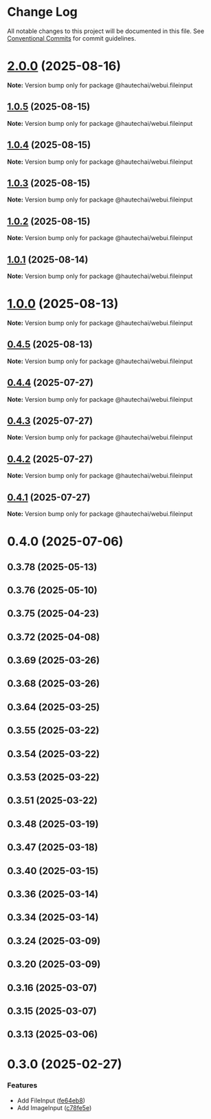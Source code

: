 # Change Log

All notable changes to this project will be documented in this file.
See [Conventional Commits](https://conventionalcommits.org) for commit guidelines.

# [2.0.0](https://github.com/HautechAI/webui/compare/@hautechai/webui.fileinput@1.0.5...@hautechai/webui.fileinput@2.0.0) (2025-08-16)

**Note:** Version bump only for package @hautechai/webui.fileinput





## [1.0.5](https://github.com/HautechAI/webui/compare/@hautechai/webui.fileinput@1.0.4...@hautechai/webui.fileinput@1.0.5) (2025-08-15)

**Note:** Version bump only for package @hautechai/webui.fileinput

## [1.0.4](https://github.com/HautechAI/webui/compare/@hautechai/webui.fileinput@1.0.3...@hautechai/webui.fileinput@1.0.4) (2025-08-15)

**Note:** Version bump only for package @hautechai/webui.fileinput

## [1.0.3](https://github.com/HautechAI/webui/compare/@hautechai/webui.fileinput@1.0.2...@hautechai/webui.fileinput@1.0.3) (2025-08-15)

**Note:** Version bump only for package @hautechai/webui.fileinput

## [1.0.2](https://github.com/HautechAI/webui/compare/@hautechai/webui.fileinput@1.0.1...@hautechai/webui.fileinput@1.0.2) (2025-08-15)

**Note:** Version bump only for package @hautechai/webui.fileinput

## [1.0.1](https://github.com/HautechAI/webui/compare/@hautechai/webui.fileinput@1.0.0...@hautechai/webui.fileinput@1.0.1) (2025-08-14)

**Note:** Version bump only for package @hautechai/webui.fileinput

# [1.0.0](https://github.com/HautechAI/webui/compare/@hautechai/webui.fileinput@0.4.5...@hautechai/webui.fileinput@1.0.0) (2025-08-13)

**Note:** Version bump only for package @hautechai/webui.fileinput

## [0.4.5](https://github.com/HautechAI/webui/compare/@hautechai/webui.fileinput@0.4.4...@hautechai/webui.fileinput@0.4.5) (2025-08-13)

**Note:** Version bump only for package @hautechai/webui.fileinput

## [0.4.4](https://github.com/HautechAI/webui/compare/@hautechai/webui.fileinput@0.4.3...@hautechai/webui.fileinput@0.4.4) (2025-07-27)

**Note:** Version bump only for package @hautechai/webui.fileinput

## [0.4.3](https://github.com/HautechAI/webui/compare/@hautechai/webui.fileinput@0.4.2...@hautechai/webui.fileinput@0.4.3) (2025-07-27)

**Note:** Version bump only for package @hautechai/webui.fileinput

## [0.4.2](https://github.com/HautechAI/webui/compare/@hautechai/webui.fileinput@0.4.1...@hautechai/webui.fileinput@0.4.2) (2025-07-27)

**Note:** Version bump only for package @hautechai/webui.fileinput

## [0.4.1](https://github.com/HautechAI/webui/compare/@hautechai/webui.fileinput@0.4.0...@hautechai/webui.fileinput@0.4.1) (2025-07-27)

**Note:** Version bump only for package @hautechai/webui.fileinput

# 0.4.0 (2025-07-06)

## 0.3.78 (2025-05-13)

## 0.3.76 (2025-05-10)

## 0.3.75 (2025-04-23)

## 0.3.72 (2025-04-08)

## 0.3.69 (2025-03-26)

## 0.3.68 (2025-03-26)

## 0.3.64 (2025-03-25)

## 0.3.55 (2025-03-22)

## 0.3.54 (2025-03-22)

## 0.3.53 (2025-03-22)

## 0.3.51 (2025-03-22)

## 0.3.48 (2025-03-19)

## 0.3.47 (2025-03-18)

## 0.3.40 (2025-03-15)

## 0.3.36 (2025-03-14)

## 0.3.34 (2025-03-14)

## 0.3.24 (2025-03-09)

## 0.3.20 (2025-03-09)

## 0.3.16 (2025-03-07)

## 0.3.15 (2025-03-07)

## 0.3.13 (2025-03-06)

# 0.3.0 (2025-02-27)

### Features

- Add FileInput ([fe64eb8](https://github.com/HautechAI/webui/commit/fe64eb8b167361fdf3b7eda2ebed135802ba74bf))
- Add ImageInput ([c78fe5e](https://github.com/HautechAI/webui/commit/c78fe5ef123fba53ed23b9374833a8a1a7281cdd))
